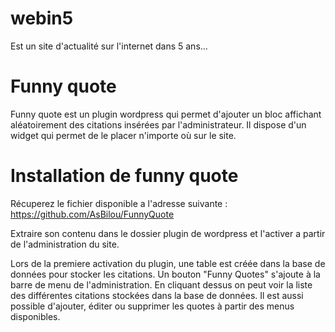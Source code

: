 webin5
======

Est un site d'actualité sur l'internet dans 5 ans...

Funny quote
==========

Funny quote est un plugin wordpress qui permet d'ajouter un bloc affichant aléatoirement des citations insérées par l'administrateur.
Il dispose d'un widget qui permet de le placer n'importe où sur le site.


Installation de funny quote
===========================

Récuperez le fichier disponible a l'adresse suivante : https://github.com/AsBilou/FunnyQuote

Extraire son contenu dans le dossier plugin de wordpress et l'activer a partir de l'administration du site.

Lors de la premiere activation du plugin, une table est créée dans la base de données pour stocker les citations.
Un bouton "Funny Quotes" s'ajoute à la barre de menu de l'administration.
En cliquant dessus on peut voir la liste des différentes citations stockées dans la base de données.
Il est aussi possible d'ajouter, éditer ou supprimer les quotes à partir des menus disponibles.